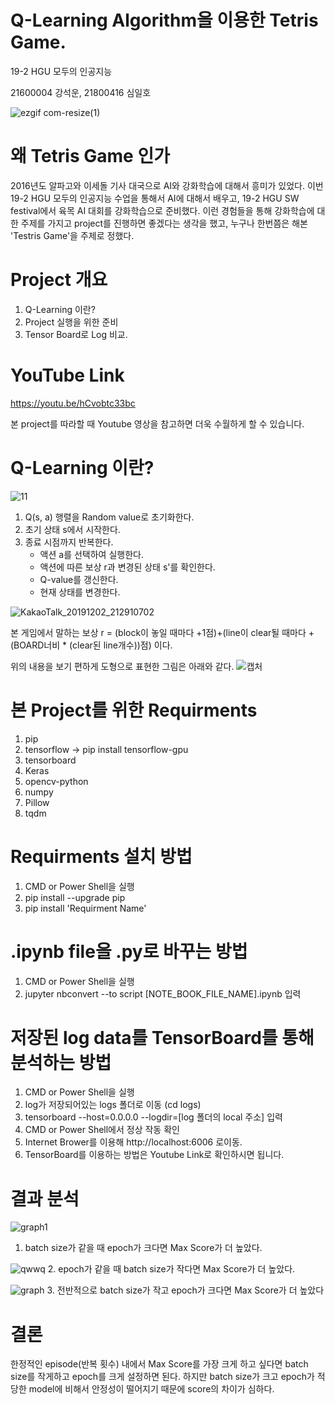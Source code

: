 # Q-Learning Algorithm을 이용한 Tetris Game.
19-2 HGU 모두의 인공지능

21600004 강석운, 21800416 심일호

![ezgif com-resize(1)](https://user-images.githubusercontent.com/28642496/69956426-4d2cdf80-1543-11ea-8490-13d39d24207b.gif)


# 왜 Tetris Game 인가
2016년도 알파고와 이세돌 기사 대국으로 AI와 강화학습에 대해서 흥미가 있었다. 
이번 19-2 HGU 모두의 인공지능 수업을 통해서 AI에 대해서 배우고, 19-2 HGU SW festival에서 육목 AI 대회를 강화학습으로 준비했다. 
이런 경험들을 통해 강화학습에 대한 주제를 가지고 project를 진행하면 좋겠다는 생각을 했고, 누구나 한번쯤은 해본 'Testris Game'을 주제로 정했다.

# Project 개요
1. Q-Learning 이란?
2. Project 실행을 위한 준비
3. Tensor Board로 Log 비교.

# YouTube Link
https://youtu.be/hCvobtc33bc

본 project를 따라할 때 Youtube 영상을 참고하면 더욱 수월하게 할 수 있습니다.

# Q-Learning 이란?
![11](https://user-images.githubusercontent.com/28642496/69955754-c0355680-1541-11ea-82b7-cb0b2cdde3f7.JPG)

1. Q(s, a) 행렬을 Random value로 초기화한다.
2. 초기 상태 s에서 시작한다.
3. 종료 시점까지 반복한다.
      * 액션 a를 선택하여 실행한다.
      * 액션에 따른 보상 r과 변경된 상태 s'를 확인한다.
      * Q-value를 갱신한다.
      * 현재 상태를 변경한다.


![KakaoTalk_20191202_212910702](https://user-images.githubusercontent.com/28642496/69959928-908b4c00-154b-11ea-9156-f7ac98168c7a.png)

본 게임에서 말하는 보상 
 r = (block이 놓일 때마다 +1점)+(line이 clear될 때마다 +(BOARD너비 * (clear된 line개수))점) 이다.


위의 내용을 보기 편하게 도형으로 표현한 그림은 아래와 같다.
![캡처](https://user-images.githubusercontent.com/28642496/69955757-c0cded00-1541-11ea-9d8b-0b06df8759ca.JPG)


# 본 Project를 위한 Requirments
1. pip
2. tensorflow -> pip install tensorflow-gpu
3. tensorboard
4. Keras 
5. opencv-python
6. numpy
7. Pillow
8. tqdm

# Requirments 설치 방법
1. CMD or Power Shell을 실행
2. pip install --upgrade pip
3. pip install  'Requirment Name'

# .ipynb file을 .py로 바꾸는 방법
1. CMD or Power Shell을 실행
2. jupyter nbconvert --to script [NOTE_BOOK_FILE_NAME].ipynb 입력

# 저장된 log data를 TensorBoard를 통해 분석하는 방법
1. CMD or Power Shell을 실행
2. log가 저장되어있는 logs 폴더로 이동 (cd logs)
3. tensorboard --host=0.0.0.0 --logdir=[log 폴더의 local 주소] 입력
4. CMD or Power Shell에서 정상 작동 확인
5. Internet Brower를 이용해 http://localhost:6006 로이동.
6. TensorBoard를 이용하는 방법은 Youtube Link로 확인하시면 됩니다.

# 결과 분석
![graph1](https://user-images.githubusercontent.com/28642496/69959236-fd9de200-1549-11ea-9e8f-e5e5209452cd.jpg)
1. batch size가 같을 때 epoch가 크다면 Max Score가 더 높았다.

![qwwq](https://user-images.githubusercontent.com/28642496/69959765-3ee2c180-154b-11ea-8b0a-75dc74152b37.jpg)
2. epoch가 같을 때 batch size가 작다면 Max Score가 더 높았다.

![graph](https://user-images.githubusercontent.com/28642496/69959240-fe367880-1549-11ea-801b-375347d54256.JPG)
3. 전반적으로 batch size가 작고 epoch가 크다면 Max Score가 더 높았다

# 결론
한정적인 episode(반복 횟수) 내에서 Max Score를 가장 크게 하고 싶다면 batch size를 작게하고 epoch를 크게 설정하면 된다.
하지만 batch size가 크고 epoch가 적당한 model에 비해서 안정성이 떨어지기 때문에 score의 차이가 심하다.
